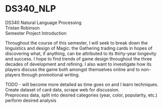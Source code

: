 # DS340_NLP
DS340 Natural Language Processing <br>
Tristan Robinson <br>
Semester Project Introduction

Throughout the course of this semester, I will seek to break down the linguistics and design of Magic: the Gathering trading cards in hopes of discovering what, if anything, can be attributed to its thirty-year longevity and success. I hope to find trends of game design throughout the three decades of development and refining. I also want to investigate how its players discuss the game both amongst themselves online and to non-players through promotional writing. 

TODO - will become more detailed as time goes on and I learn techniques. <br>
Create dataset of card data, scrape web for discussion.<br>
Preprocess data, split into desired categories (year, color, popularity, etc.) <br>
perform desired analysis <br>


